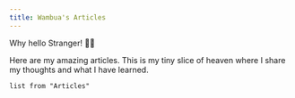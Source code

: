 ```yaml
---
title: Wambua's Articles
---
```


Why hello Stranger! 👋😀

Here are my amazing articles. This is my tiny slice of heaven where I share my thoughts and what I have learned.

```dataview
list from "Articles"
```




